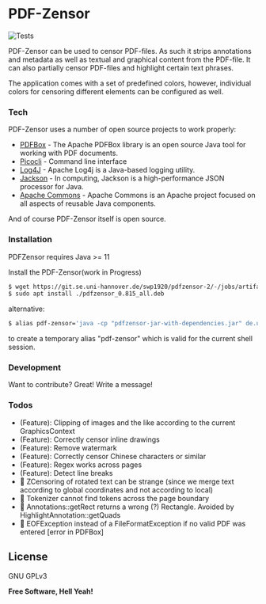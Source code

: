 # PDF-Zensor
![Tests](https://github.com/actions/pdf-zensor/workflows/maven.yml/badge.svg)

PDF-Zensor can be used to censor PDF-files. As such it strips annotations and metadata as  well  as  textual
and  graphical  content from the PDF-file. It can also partially censor PDF-files and highlight certain text
phrases.

The application comes with a set of predefined colors, however, individual colors  for  censoring  different
elements can be configured as well.

### Tech

PDF-Zensor uses a number of open source projects to work properly:

* [PDFBox] - The Apache PDFBox library is an open source Java tool for working with PDF documents.
* [Picocli] - Command line interface
* [Log4J] - Apache Log4j is a Java-based logging utility.
* [Jackson] - In computing, Jackson is a high-performance JSON processor for Java.
* [Apache Commons] - Apache Commons is an Apache project focused on all aspects of reusable Java components.

And of course PDF-Zensor itself is open source.

### Installation

PDFZensor requires Java >= 11

Install the PDF-Zensor(work in Progress)

```sh
$ wget https://git.se.uni-hannover.de/swp1920/pdfzensor-2/-/jobs/artifacts/63-deploy/raw/solution/target/pdfzensor_0.815_all.deb?job=deploy
$ sudo apt install ./pdfzensor_0.815_all.deb
```

alternative:

```sh
$ alias pdf-zensor='java -cp "pdfzensor-jar-with-dependencies.jar" de.uni_hannover.se.pdfzensor.App
```
to create a temporary alias "pdf-zensor" which is valid for the current shell session.

### Development

Want to contribute? Great!
Write a message!

### Todos

 - (Feature): Clipping of images and the like according to the current GraphicsContext
 - (Feature): Correctly censor inline drawings
 - (Feature): Remove watermark
 - (Feature): Correctly censor Chinese characters or similar
 - (Feature): Regex works across pages
 - (Feature): Detect line breaks
 - 🐞 ZCensoring of rotated text can be strange (since we merge text according to global coordinates and not according to local)
 - 🐞 Tokenizer cannot find tokens across the page boundary
 - 🐞 Annotations::getRect returns a wrong (?) Rectangle. Avoided by HighlightAnnotation::getQuads
 - 🐞 EOFException instead of a FileFormatException if no valid PDF was entered [error in PDFBox]

License
----

GNU GPLv3


**Free Software, Hell Yeah!**

[//]: # (These are reference links used in the body of this note and get stripped out when the markdown processor does its job. There is no need to format nicely because it shouldn't be seen. Thanks SO - http://stackoverflow.com/questions/4823468/store-comments-in-markdown-syntax)


   [PDFBox]: <https://pdfbox.apache.org>
   [Picocli]: <https://picocli.info>
   [Log4J]: <https://logging.apache.org/log4j/2.x/>
   [Jackson]: <https://github.com/FasterXML/jackson>
   [Apache Commons]: <https://commons.apache.org>
